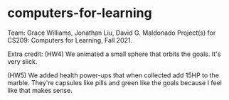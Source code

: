 # computers-for-learning
Team: Grace Williams, Jonathan Liu, David G. Maldonado
Project(s) for CS209: Computers for Learning, Fall 2021.

Extra credit:
(HW4) We animated a small sphere that orbits the goals. It's very slick.

(HW5) We added health power-ups that when collected add 15HP to the marble. They're capsules like pills and green like the goals because I feel like that makes sense.
